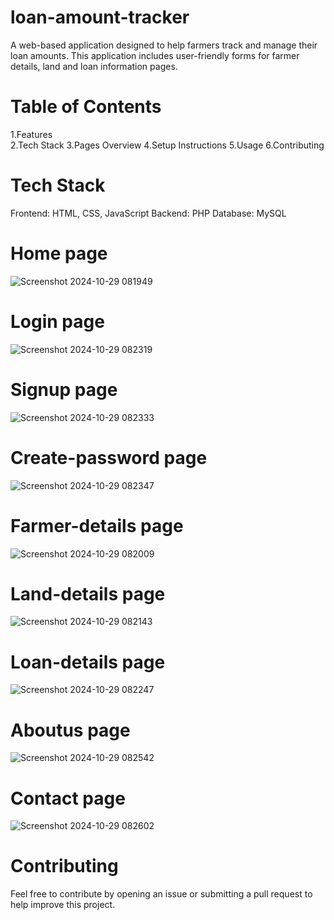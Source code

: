# loan-amount-tracker
A web-based application designed to help farmers track and manage their loan amounts. This application includes user-friendly forms for farmer details, land and loan information pages.

# Table of Contents
1.Features                                                        
2.Tech Stack
3.Pages Overview
4.Setup Instructions
5.Usage
6.Contributing


# Tech Stack
Frontend: HTML, CSS, JavaScript
Backend: PHP
Database: MySQL

# Home page
![Screenshot 2024-10-29 081949](https://github.com/user-attachments/assets/62b5f917-d618-4a62-a19c-0cac016dfa99)

# Login page
![Screenshot 2024-10-29 082319](https://github.com/user-attachments/assets/022dea79-db95-48ce-9e5e-e92b78b0956a)

# Signup page
![Screenshot 2024-10-29 082333](https://github.com/user-attachments/assets/673d8702-5783-48e2-a126-65313fcf6b89)

# Create-password page
![Screenshot 2024-10-29 082347](https://github.com/user-attachments/assets/5c279f5b-31ac-413b-96f4-e9d863485b79)

# Farmer-details page
![Screenshot 2024-10-29 082009](https://github.com/user-attachments/assets/40844712-90d1-438f-9b11-049c80c73cd1)

# Land-details page
![Screenshot 2024-10-29 082143](https://github.com/user-attachments/assets/cf591847-a40b-4c2b-aa7f-31ae252b39fa)

# Loan-details page
![Screenshot 2024-10-29 082247](https://github.com/user-attachments/assets/5b77b3f9-f9e4-4771-80c0-c79a06c28e30)

# Aboutus page
![Screenshot 2024-10-29 082542](https://github.com/user-attachments/assets/1401f68d-33db-4c65-a27d-14f51c14b38d)

# Contact page
![Screenshot 2024-10-29 082602](https://github.com/user-attachments/assets/713dd5a5-5e05-4e05-a825-27200f335cae)

# Contributing
Feel free to contribute by opening an issue or submitting a pull request to help improve this project.


